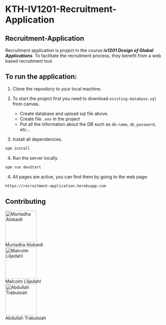 # KTH-IV1201-Recruitment-Application

## Recruitment-Application
Recruitment application is project in the course ***iv1201 Design of Global Applications***. To facilitate the recruitment process, they benefit from a web based recruitment tool. 

## To run the application:

1. Clone the repository to your local machine.

2. To start the project first you need to download `existing-database.sql` from canvas.
    * Create database and upload sql file above.
    * Create file `.env` in the project 
    * Put all the information about the DB such as `db-name`, `db_password`, etc...  

3. Install all dependencies.
```bash
npm install
```

4. Run the server locally.
```bash
npm run devStart
```
4. All pages are active, you can find them by going to the web page:
```bash
https://recruitment-application.herokuapp.com
```

     
 ## Contributing
<div>
   <img src="https://avatars.githubusercontent.com/u/69900487?v=4" alt="Murtadha Alobaidi" width="100px"> 
   <br>
   Murtadha Alobaidi
   <br>
  <img src="https://avatars.githubusercontent.com/u/71021972?v=4" alt="Malcolm Liljedahl" width="100px">
  <br>
  Malcolm Liljedahl
  <br>
  <img src="https://avatars.githubusercontent.com/u/83720452?v=4" alt="Abdullah Trabulsiah" width="100px">
  <br>
  Abdullah Trabulsiah
  <br>
</div>
